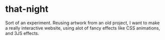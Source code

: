 # that-night
Sort of an experiment. Reusing artwork from an old project, I want to make a really interactive website, using alot of fancy effects like CSS animations, and 3JS effects. 
